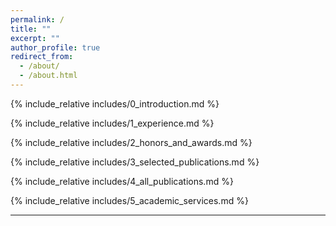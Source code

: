 ```yaml
---
permalink: /
title: ""
excerpt: ""
author_profile: true
redirect_from: 
  - /about/
  - /about.html
---
```


<span class='anchor' id='about-me'></span>

{% include_relative includes/0_introduction.md %}

{% include_relative includes/1_experience.md %}

{% include_relative includes/2_honors_and_awards.md %}

{% include_relative includes/3_selected_publications.md %}

{% include_relative includes/4_all_publications.md %}

{% include_relative includes/5_academic_services.md %}

---

<br/>
<script type='text/javascript' id='clustrmaps' src='//cdn.clustrmaps.com/map_v2.js?cl=ffffff&w=300&t=tt&d=-zDSAavhko-7FqVgGMmXcQenQGeLW3e_A1KLcKsvnvM'></script>
<br/>